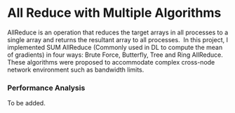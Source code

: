# All Reduce with Multiple Algorithms
AllReduce is an operation that reduces the target arrays in all processes to a single array and returns the resultant array to all processes.  In this project, I implemented SUM AllReduce (Commonly used in DL to compute the mean of gradients) in four ways: Brute Force, Butterfly, Tree and Ring AllReduce. These algorithms were proposed to accommodate complex cross-node network environment such as bandwidth limits.

### Performance Analysis
To be added.
